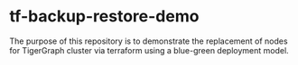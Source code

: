 # tf-backup-restore-demo
The purpose of this repository is to demonstrate the replacement of nodes for TigerGraph cluster via terraform using a blue-green deployment model.
